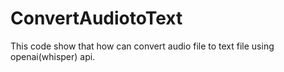 # ConvertAudiotoText
This code show that how can convert audio file to text file using openai(whisper) api.
